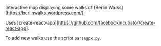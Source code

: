 Interactive map displaying some walks of [Berlin Walks][https://berlinwalks.wordpress.com/].

Uses [create-react-app][https://github.com/facebookincubator/create-react-app].

To add new walks use the script `parsegpx.py`.
